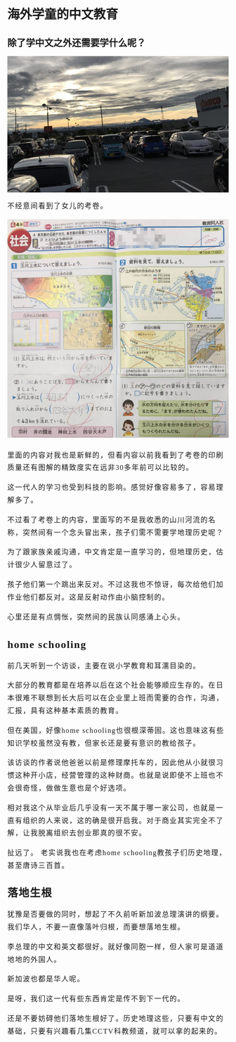 <link href="https://vivienbh.github.io/CodeBlock/Markdown-here/markdown-here.css" rel="stylesheet"></link>

# 海外学童的中文教育

## 除了学中文之外还需要学什么呢？



<div id="frontpage">

![](2022-10-20-19-06-15.png)

</div>
<div id="main_content" style="font-size: 16px;line-height: 1.8em;letter-spacing: 0.1em;font-family: 微软雅黑;">
不经意间看到了女儿的考卷。


![](2022-10-20-19-02-16.png)


里面的内容对我也是新鲜的，但看内容以前我看到了考卷的印刷质量还有图解的精致度实在远非30多年前可以比较的。

这一代人的学习也受到科技的影响。感觉好像容易多了，容易理解多了。

不过看了考卷上的内容，里面写的不是我收悉的山川河流的名称，突然间有一个念头冒出来，孩子们需不需要学地理历史呢？

为了跟家族亲戚沟通，中文肯定是一直学习的，但地理历史，估计很少人留意过了。

孩子他们第一个跳出来反对。不过这我也不惊讶，每次给他们加作业他们都反对。这是反射动作由小脑控制的。

心里还是有点惆怅，突然间的民族认同感涌上心头。

## home schooling

前几天听到一个访谈，主要在说小学教育和耳濡目染的。

大部分的教育都是在培养以后在这个社会能够顺应生存的。在日本很难不联想到长大后可以在企业里上班而需要的合作，沟通，汇报，具有这种基本素质的教育。

但在美国，好像home schooling也很根深蒂固。这也意味这有些知识学校虽然没有教，但家长还是要有意识的教给孩子。

该访谈的作者说他爸爸以前是修理摩托车的，因此他从小就很习惯这种开小店，经营管理的这种财商。也就是说即使不上班也不会很奇怪，做做生意也是个好选项。

相对我这个从毕业后几乎没有一天不属于哪一家公司，也就是一直有组织的人来说，这的确是很开启我。对于商业其实完全不了解，让我脱离组织去创业那真的很不安。

扯远了。 老实说我也在考虑home schooling教孩子们历史地理，甚至唐诗三百首。

## 落地生根

犹豫是否要做的同时，想起了不久前听新加波总理演讲的纲要。我们华人，不要一直像落叶归根，而要想落地生根。

李总理的中文和英文都很好。就好像同胞一样，但人家可是道道地地的外国人。

新加波也都是华人呢。

是呀，我们这一代有些东西肯定是传不到下一代的。

还是不要妨碍他们落地生根好了。历史地理这些，只要有中文的基础，只要有兴趣看几集CCTV科教频道，就可以拿的起来的。


 

</div>